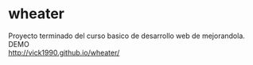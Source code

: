 # wheater
Proyecto terminado del curso basico de desarrollo web de mejorandola.<br/>
DEMO<br/>
http://vick1990.github.io/wheater/
